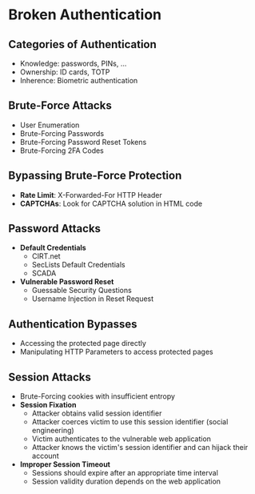 # Broken Authentication

## Categories of Authentication
- Knowledge: passwords, PINs, ...
- Ownership: ID cards, TOTP
- Inherence: Biometric authentication

## Brute-Force Attacks
- User Enumeration
- Brute-Forcing Passwords
- Brute-Forcing Password Reset Tokens
- Brute-Forcing 2FA Codes

## Bypassing Brute-Force Protection
- **Rate Limit**: X-Forwarded-For HTTP Header
- **CAPTCHAs**: Look for CAPTCHA solution in HTML code

## Password Attacks
- **Default Credentials**
  - CIRT.net
  - SecLists Default Credentials
  - SCADA
- **Vulnerable Password Reset**
  - Guessable Security Questions
  - Username Injection in Reset Request

## Authentication Bypasses
- Accessing the protected page directly
- Manipulating HTTP Parameters to access protected pages

## Session Attacks
- Brute-Forcing cookies with insufficient entropy
- **Session Fixation**
  - Attacker obtains valid session identifier
  - Attacker coerces victim to use this session identifier (social engineering)
  - Victim authenticates to the vulnerable web application
  - Attacker knows the victim's session identifier and can hijack their account
- **Improper Session Timeout**
  - Sessions should expire after an appropriate time interval
  - Session validity duration depends on the web application